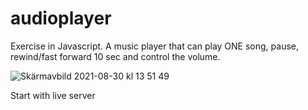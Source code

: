 # audioplayer
Exercise in Javascript. A music player that can play ONE song, pause, rewind/fast forward 10 sec and control the volume.

![Skärmavbild 2021-08-30 kl  13 51 49](https://user-images.githubusercontent.com/70148089/131334984-b4afaee1-5abc-44db-8d54-ee1885365ad7.png)


Start with live server
